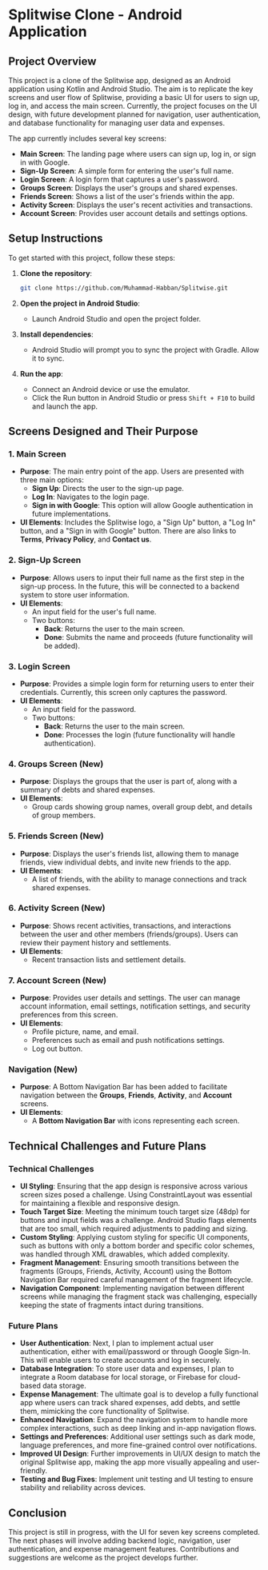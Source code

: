 # Splitwise Clone - Android Application

## Project Overview

This project is a clone of the Splitwise app, designed as an Android application using Kotlin and Android Studio. The aim is to replicate the key screens and user flow of Splitwise, providing a basic UI for users to sign up, log in, and access the main screen. Currently, the project focuses on the UI design, with future development planned for navigation, user authentication, and database functionality for managing user data and expenses.

The app currently includes several key screens:

- **Main Screen**: The landing page where users can sign up, log in, or sign in with Google.
- **Sign-Up Screen**: A simple form for entering the user's full name.
- **Login Screen**: A login form that captures a user's password.
- **Groups Screen**: Displays the user's groups and shared expenses.
- **Friends Screen**: Shows a list of the user's friends within the app.
- **Activity Screen**: Displays the user's recent activities and transactions.
- **Account Screen**: Provides user account details and settings options.

## Setup Instructions

To get started with this project, follow these steps:

1. **Clone the repository**:

    ```bash
    git clone https://github.com/Muhammad-Habban/Splitwise.git
    ```

2. **Open the project in Android Studio**:

    - Launch Android Studio and open the project folder.

3. **Install dependencies**:

    - Android Studio will prompt you to sync the project with Gradle. Allow it to sync.

4. **Run the app**:

    - Connect an Android device or use the emulator.
    - Click the Run button in Android Studio or press `Shift + F10` to build and launch the app.

## Screens Designed and Their Purpose

### 1. Main Screen

- **Purpose**: The main entry point of the app. Users are presented with three main options:
  - **Sign Up**: Directs the user to the sign-up page.
  - **Log In**: Navigates to the login page.
  - **Sign in with Google**: This option will allow Google authentication in future implementations.
- **UI Elements**: Includes the Splitwise logo, a "Sign Up" button, a "Log In" button, and a "Sign in with Google" button. There are also links to **Terms**, **Privacy Policy**, and **Contact us**.

### 2. Sign-Up Screen

- **Purpose**: Allows users to input their full name as the first step in the sign-up process. In the future, this will be connected to a backend system to store user information.
- **UI Elements**:
  - An input field for the user's full name.
  - Two buttons:
    - **Back**: Returns the user to the main screen.
    - **Done**: Submits the name and proceeds (future functionality will be added).

### 3. Login Screen

- **Purpose**: Provides a simple login form for returning users to enter their credentials. Currently, this screen only captures the password.
- **UI Elements**:
  - An input field for the password.
  - Two buttons:
    - **Back**: Returns the user to the main screen.
    - **Done**: Processes the login (future functionality will handle authentication).

### 4. Groups Screen (New)

- **Purpose**: Displays the groups that the user is part of, along with a summary of debts and shared expenses.
- **UI Elements**:
  - Group cards showing group names, overall group debt, and details of group members.

### 5. Friends Screen (New)

- **Purpose**: Displays the user's friends list, allowing them to manage friends, view individual debts, and invite new friends to the app.
- **UI Elements**:
  - A list of friends, with the ability to manage connections and track shared expenses.

### 6. Activity Screen (New)

- **Purpose**: Shows recent activities, transactions, and interactions between the user and other members (friends/groups). Users can review their payment history and settlements.
- **UI Elements**:
  - Recent transaction lists and settlement details.

### 7. Account Screen (New)

- **Purpose**: Provides user details and settings. The user can manage account information, email settings, notification settings, and security preferences from this screen.
- **UI Elements**:
  - Profile picture, name, and email.
  - Preferences such as email and push notifications settings.
  - Log out button.

### Navigation (New)

- **Purpose**: A Bottom Navigation Bar has been added to facilitate navigation between the **Groups**, **Friends**, **Activity**, and **Account** screens.
- **UI Elements**:
  - A **Bottom Navigation Bar** with icons representing each screen.

## Technical Challenges and Future Plans

### Technical Challenges

- **UI Styling**: Ensuring that the app design is responsive across various screen sizes posed a challenge. Using ConstraintLayout was essential for maintaining a flexible and responsive design.
- **Touch Target Size**: Meeting the minimum touch target size (48dp) for buttons and input fields was a challenge. Android Studio flags elements that are too small, which required adjustments to padding and sizing.
- **Custom Styling**: Applying custom styling for specific UI components, such as buttons with only a bottom border and specific color schemes, was handled through XML drawables, which added complexity.
- **Fragment Management**: Ensuring smooth transitions between the fragments (Groups, Friends, Activity, Account) using the Bottom Navigation Bar required careful management of the fragment lifecycle.
- **Navigation Component**: Implementing navigation between different screens while managing the fragment stack was challenging, especially keeping the state of fragments intact during transitions.

### Future Plans

- **User Authentication**: Next, I plan to implement actual user authentication, either with email/password or through Google Sign-In. This will enable users to create accounts and log in securely.
- **Database Integration**: To store user data and expenses, I plan to integrate a Room database for local storage, or Firebase for cloud-based data storage.
- **Expense Management**: The ultimate goal is to develop a fully functional app where users can track shared expenses, add debts, and settle them, mimicking the core functionality of Splitwise.
- **Enhanced Navigation**: Expand the navigation system to handle more complex interactions, such as deep linking and in-app navigation flows.
- **Settings and Preferences**: Additional user settings such as dark mode, language preferences, and more fine-grained control over notifications.
- **Improved UI Design**: Further improvements in UI/UX design to match the original Splitwise app, making the app more visually appealing and user-friendly.
- **Testing and Bug Fixes**: Implement unit testing and UI testing to ensure stability and reliability across devices.

## Conclusion

This project is still in progress, with the UI for seven key screens completed. The next phases will involve adding backend logic, navigation, user authentication, and expense management features. Contributions and suggestions are welcome as the project develops further.
